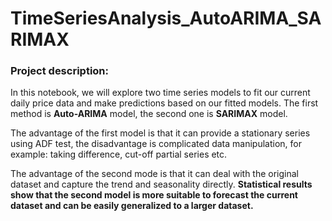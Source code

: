 # TimeSeriesAnalysis_AutoARIMA_SARIMAX
### Project description:

In this notebook, we will explore two time series models to fit our current daily price data and make predictions based on our fitted models. The first method is **Auto-ARIMA** model, the second one is **SARIMAX** model. 

The advantage of the first model is that it can provide a stationary series using ADF test, the disadvantage is complicated data manipulation, for example: taking difference, cut-off partial series etc.

The advantage of the second mode is that it can deal with the original dataset and capture the trend and seasonality directly. **Statistical results show that the second model is more suitable to forecast the current dataset and can be easily generalized to a larger dataset.**
